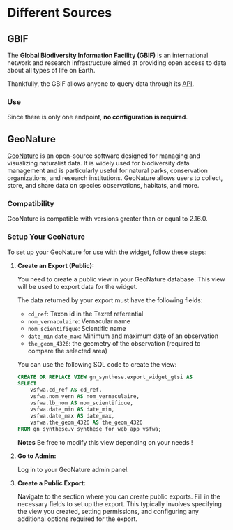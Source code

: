 # Different Sources

## GBIF

The **Global Biodiversity Information Facility (GBIF)** is an international network and research infrastructure aimed at providing open access to data about all types of life on Earth.

Thankfully, the GBIF allows anyone to query data through its [API](https://techdocs.gbif.org/en/openapi/).

### Use

Since there is only one endpoint, **no configuration is required**.

## GeoNature

[GeoNature](https://geonature.fr/) is an open-source software designed for managing and visualizing naturalist data. It is widely used for biodiversity data management and is particularly useful for natural parks, conservation organizations, and research institutions. GeoNature allows users to collect, store, and share data on species observations, habitats, and more.

### Compatibility

GeoNature is compatible with versions greater than or equal to 2.16.0.

### Setup Your GeoNature

To set up your GeoNature for use with the widget, follow these steps:

1. **Create an Export (Public):**

   You need to create a public view in your GeoNature database. This view will be used to export data for the widget.

   The data returned by your export must have the following fields:

   - `cd_ref`: Taxon id in the Taxref referential
   - `nom_vernaculaire`: Vernacular name
   - `nom_scientifique`: Scientific name
   - `date_min` `date_max`: Minimum and maximum date of an observation
   - `the_geom_4326`: the geometry of the observation (required to compare the selected area)

   You can use the following SQL code to create the view:

   ```sql
   CREATE OR REPLACE VIEW gn_synthese.export_widget_gtsi AS
   SELECT
       vsfwa.cd_ref AS cd_ref,
       vsfwa.nom_vern AS nom_vernaculaire,
       vsfwa.lb_nom AS nom_scientifique,
       vsfwa.date_min AS date_min,
       vsfwa.date_max AS date_max,
       vsfwa.the_geom_4326 AS the_geom_4326
   FROM gn_synthese.v_synthese_for_web_app vsfwa;
   ```

   **Notes** Be free to modify this view depending on your needs !

2. **Go to Admin:**

   Log in to your GeoNature admin panel.

3. **Create a Public Export:**

   Navigate to the section where you can create public exports. Fill in the necessary fields to set up the export. This typically involves specifying the view you created, setting permissions, and configuring any additional options required for the export.
